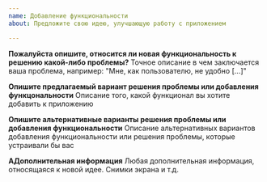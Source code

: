 ```yaml
---
name: Добавление функциональности
about: Предложите свою идею, улучшающую работу с приложением

---
```


**Пожалуйста опишите, относится ли новая функциональность к решению какой-либо проблемы?**
Точное описание в чем заключается ваша проблема, например: "Мне, как пользователю, не удобно [...]"

**Опишите предлагаемый вариант решения проблемы или добавления функцональности**
Описание того, какой функционал вы хотите добавить к приложению

**Опишите альтернативные варианты решения проблемы или добавления функциональности**
Описание альтернативных вариантов добавления функциональности или решения проблемы, которые устраивали бы вас

**AДополнительная информация**
Любая дополнительная информация, относящаяся к новой идее. Снимки экрана и т.д.

